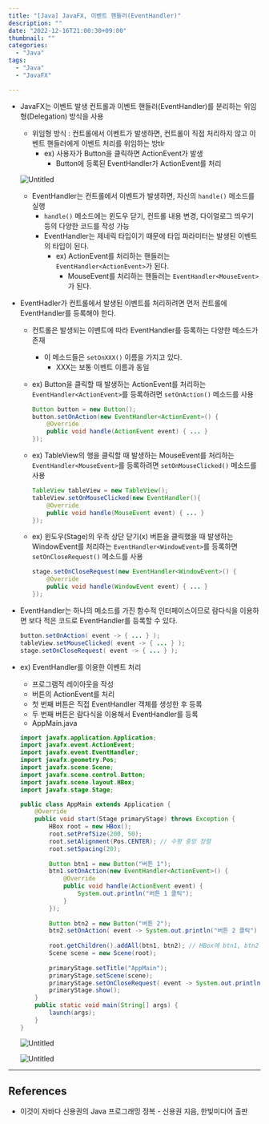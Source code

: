 ```yaml
---
title: "[Java] JavaFX, 이벤트 핸들러(EventHandler)"
description: ""
date: "2022-12-16T21:00:30+09:00"
thumbnail: ""
categories:
  - "Java"
tags:
  - "Java"
  - "JavaFX"

---
```

<!--more-->

- JavaFX는 이벤트 발생 컨트롤과 이벤트 핸들러(EventHandler)를 분리하는 위임형(Delegation) 방식을 사용
    - 위임형 방식 : 컨트롤에서 이벤트가 발생하면, 컨트롤이 직접 처리하지 않고 이벤트 핸들러에게 이벤트 처리를 위임하는 방tlr
        - ex) 사용자가 Button을 클릭하면 ActionEvent가 발생
            - Button에 등록된 EventHandler가 ActionEvent를 처리
    
    ![Untitled](/images/lang_java/javaFx/이벤트_핸들러(EventHandler)/Untitled.png)
    
    - EventHandler는 컨트롤에서 이벤트가 발생하면, 자신의 `handle()` 메소드를 실행
        - `handle()` 메소드에는 윈도우 닫기, 컨트롤 내용 변경, 다이얼로그 띄우기 등의 다양한 코드를 작성 가능
        - EventHandler는 제네릭 타입이기 때문에 타입 파라미터는 발생된 이벤트의 타입이 된다.
            - ex) ActionEvent를 처리하는 핸들러는 `EventHandler<ActionEvent>`가 된다.
                - MouseEvent를 처리하는 핸들러는 `EventHandler<MouseEvent>`가 된다.
- EventHadler가 컨트롤에서 발생된 이벤트를 처리하려면 먼저 컨트롤에 EventHandler를 등록해야 한다.
    - 컨트롤은 발생되는 이벤트에 따라 EventHandler를 등록하는 다양한 메소드가 존재
        - 이 메소드들은 `setOnXXX()` 이름을 가지고 있다.
            - XXX는 보통 이벤트 이름과 동일
    - ex) Button을 클릭할 때 발생하는 ActionEvent를 처리하는 `EventHandler<ActionEvent>`를 등록하려면 `setOnAction()` 메소드를 사용
        
        ```java
        Button button = new Button();
        button.setOnAction(new EventHandler<ActionEvent>() {
        	@Override
        	public void handle(ActionEvent event) { ... }
        });
        ```
        
    - ex) TableView의 행을 클릭할 때 발생하는 MouseEvent를 처리하는 `EventHandler<MouseEvent>`를 등록하려면 `setOnMouseClicked()` 메소드를 사용
        
        ```java
        TableView tableView = new TableView();
        tableView.setOnMouseClicked(new EventHandler(){
        	@Override
        	public void handle(MouseEvent event) { ... }
        });
        ```
        
    - ex) 윈도우(Stage)의 우측 상단 닫기(x) 버튼을 클릭했을 때 발생하는 WindowEvent를 처리하는 `EventHandler<WindowEvent>`를 등록하면 `setOnCloseRequest()` 메소드를 사용
        
        ```java
        stage.setOnCloseRequest(new EventHandler<WindowEvent>() {
        	@Override
        	public void handle(WindowEvent event) { ... }
        });
        ```
        
- EventHandler는 하나의 메소드를 가진 함수적 인터페이스이므로 람다식을 이용하면 보다 적은 코드로 EventHandler를 등록할 수 있다.
    
    ```java
    button.setOnAction( event -> { ... } );
    tableView.setMouseClicked( event -> { ... } );
    stage.setOnCloseRequest( event -> { ... } );
    ```
    
- ex) EventHandler를 이용한 이벤트 처리
    - 프로그램적 레이아웃을 작성
    - 버튼의 ActionEvent를 처리
    - 첫 번째 버튼은 직접 EventHandler 객체를 생성한 후 등록
    - 두 번째 버튼은 람다식을 이용해서 EventHandler를 등록
    - AppMain.java
    
    ```java
    import javafx.application.Application;
    import javafx.event.ActionEvent;
    import javafx.event.EventHandler;
    import javafx.geometry.Pos;
    import javafx.scene.Scene;
    import javafx.scene.control.Button;
    import javafx.scene.layout.HBox;
    import javafx.stage.Stage;
    
    public class AppMain extends Application {
    	@Override
    	public void start(Stage primaryStage) throws Exception {
    		HBox root = new HBox();
    		root.setPrefSize(200, 50);
    		root.setAlignment(Pos.CENTER); // 수평 중앙 정렬
    		root.setSpacing(20);
    		
    		Button btn1 = new Button("버튼 1");
    		btn1.setOnAction(new EventHandler<ActionEvent>() {
    			@Override
    			public void handle(ActionEvent event) {
    				System.out.println("버튼 1 클릭");
    			}
    		});
    		
    		Button btn2 = new Button("버튼 2");
    		btn2.setOnAction( event -> System.out.println("버튼 2 클릭") );
    		
    		root.getChildren().addAll(btn1, btn2); // HBox에 btn1, btn2 추가
    		Scene scene = new Scene(root);
    		
    		primaryStage.setTitle("AppMain");
    		primaryStage.setScene(scene);
    		primaryStage.setOnCloseRequest( event -> System.out.println("종료 클릭") );
    		primaryStage.show();
    	}
    	public static void main(String[] args) {
    		launch(args);
    	}
    }
    ```
    
    ![Untitled](/images/lang_java/javaFx/이벤트_핸들러(EventHandler)/Untitled%201.png)
    
    ![Untitled](/images/lang_java/javaFx/이벤트_핸들러(EventHandler)/Untitled%202.png)
    

---

## References

- 이것이 자바다 신용권의 Java 프로그래밍 정복 - 신용권 지음, 한빛미디어 출판